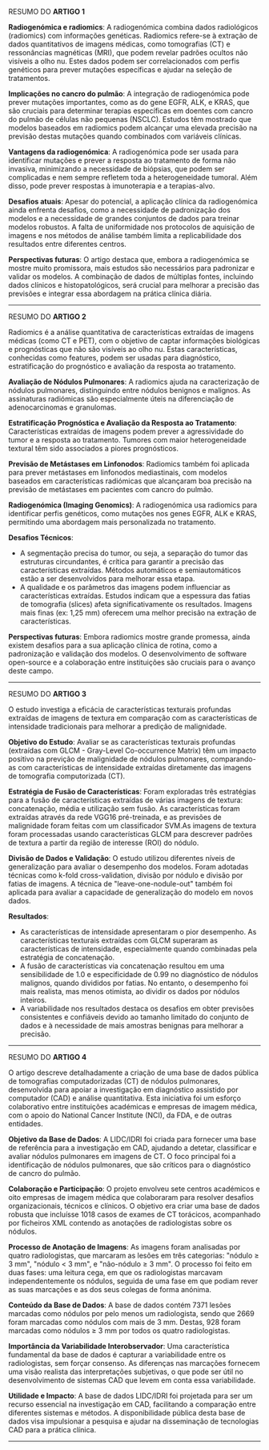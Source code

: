 RESUMO DO **ARTIGO 1**

**Radiogenómica e radiomics**: A radiogenómica combina dados radiológicos (radiomics) com informações genéticas. Radiomics refere-se à extração de dados quantitativos de imagens médicas, como tomografias (CT) e ressonâncias magnéticas (MRI), que podem revelar padrões ocultos não visíveis a olho nu. Estes dados podem ser correlacionados com perfis genéticos para prever mutações específicas e ajudar na seleção de tratamentos.

**Implicações no cancro do pulmão**: A integração de radiogenómica pode prever mutações importantes, como as do gene EGFR, ALK, e KRAS, que são cruciais para determinar terapias específicas em doentes com cancro do pulmão de células não pequenas (NSCLC). Estudos têm mostrado que modelos baseados em radiomics podem alcançar uma elevada precisão na previsão destas mutações quando combinados com variáveis clínicas.

**Vantagens da radiogenómica**: A radiogenómica pode ser usada para identificar mutações e prever a resposta ao tratamento de forma não invasiva, minimizando a necessidade de biópsias, que podem ser complicadas e nem sempre refletem toda a heterogeneidade tumoral. Além disso, pode prever respostas à imunoterapia e a terapias-alvo.

**Desafios atuais**: Apesar do potencial, a aplicação clínica da radiogenómica ainda enfrenta desafios, como a necessidade de padronização dos modelos e a necessidade de grandes conjuntos de dados para treinar modelos robustos. A falta de uniformidade nos protocolos de aquisição de imagens e nos métodos de análise também limita a replicabilidade dos resultados entre diferentes centros.

**Perspectivas futuras**: O artigo destaca que, embora a radiogenómica se mostre muito promissora, mais estudos são necessários para padronizar e validar os modelos. A combinação de dados de múltiplas fontes, incluindo dados clínicos e histopatológicos, será crucial para melhorar a precisão das previsões e integrar essa abordagem na prática clínica diária.

--------------------------------------------------------------------------------------------------------------------------------------------------------------------------------------------------------------------

RESUMO DO **ARTIGO 2**

Radiomics é a análise quantitativa de características extraídas de imagens médicas (como CT e PET), com o objetivo de captar informações biológicas e prognósticas que não são visíveis ao olho nu. Estas características, conhecidas como features, podem ser usadas para diagnóstico, estratificação do prognóstico e avaliação da resposta ao tratamento.

**Avaliação de Nódulos Pulmonares**: A radiomics ajuda na caracterização de nódulos pulmonares, distinguindo entre nódulos benignos e malignos. As assinaturas radiómicas são especialmente úteis na diferenciação de adenocarcinomas e granulomas.

**Estratificação Prognóstica e Avaliação da Resposta ao Tratamento**: Características extraídas de imagens podem prever a agressividade do tumor e a resposta ao tratamento. Tumores com maior heterogeneidade textural têm sido associados a piores prognósticos.

**Previsão de Metástases em Linfonodos**: Radiomics também foi aplicada para prever metástases em linfonodos mediastinais, com modelos baseados em características radiómicas que alcançaram boa precisão na previsão de metástases em pacientes com cancro do pulmão.

**Radiogenómica (Imaging Genomics)**: A radiogenómica usa radiomics para identificar perfis genéticos, como mutações nos genes EGFR, ALK e KRAS, permitindo uma abordagem mais personalizada no tratamento.

**Desafios Técnicos**:
- A segmentação precisa do tumor, ou seja, a separação do tumor das estruturas circundantes, é crítica para garantir a precisão das características extraídas. Métodos automáticos e semiautomáticos estão a ser desenvolvidos para melhorar essa etapa.
- A qualidade e os parâmetros das imagens podem influenciar as características extraídas. Estudos indicam que a espessura das fatias de tomografia (slices) afeta significativamente os resultados. Imagens mais finas (ex: 1,25 mm) oferecem uma melhor precisão na extração de características.

**Perspectivas futuras**: Embora radiomics mostre grande promessa, ainda existem desafios para a sua aplicação clínica de rotina, como a padronização e validação dos modelos. O desenvolvimento de software open-source e a colaboração entre instituições são cruciais para o avanço deste campo.

--------------------------------------------------------------------------------------------------------------------------------------------------------------------------------------------------------------------

RESUMO DO **ARTIGO 3**

O estudo investiga a eficácia de características texturais profundas extraídas de imagens de textura em comparação com as características de intensidade tradicionais para melhorar a predição de malignidade.

**Objetivo do Estudo**: Avaliar se as características texturais profundas (extraídas com GLCM - Gray-Level Co-occurrence Matrix) têm um impacto positivo na previção de malignidade de nódulos pulmonares, comparando-as com características de intensidade extraídas diretamente das imagens de tomografia computorizada (CT).

**Estratégia de Fusão de Características**: Foram exploradas três estratégias para a fusão de características extraídas de várias imagens de textura: concatenação, média e utilização sem fusão. As características foram extraídas através da rede VGG16 pré-treinada, e as previsões de malignidade foram feitas com um classificador SVM.As imagens de textura foram processadas usando características GLCM para descrever padrões de textura a partir da região de interesse (ROI) do nódulo.

**Divisão de Dados e Validação**: O estudo utilizou diferentes níveis de generalização para avaliar o desempenho dos modelos. Foram adotadas técnicas como k-fold cross-validation, divisão por nódulo e divisão por fatias de imagens. A técnica de "leave-one-nodule-out" também foi aplicada para avaliar a capacidade de generalização do modelo em novos dados.

**Resultados**:
- As características de intensidade apresentaram o pior desempenho. As características texturais extraídas com GLCM superaram as características de intensidade, especialmente quando combinadas pela estratégia de concatenação.
- A fusão de características via concatenação resultou em uma sensibilidade de 1.0 e especificidade de 0.99 no diagnóstico de nódulos malignos, quando divididos por fatias. No entanto, o desempenho foi mais realista, mas menos otimista, ao dividir os dados por nódulos inteiros.
- A variabilidade nos resultados destaca os desafios em obter previsões consistentes e confiáveis devido ao tamanho limitado do conjunto de dados e à necessidade de mais amostras benignas para melhorar a precisão.

--------------------------------------------------------------------------------------------------------------------------------------------------------------------------------------------------------------------

RESUMO DO **ARTIGO 4**

O artigo descreve detalhadamente a criação de uma base de dados pública de tomografias computadorizadas (CT) de nódulos pulmonares, desenvolvida para apoiar a investigação em diagnóstico assistido por computador (CAD) e análise quantitativa. Esta iniciativa foi um esforço colaborativo entre instituições académicas e empresas de imagem médica, com o apoio do National Cancer Institute (NCI), da FDA, e de outras entidades.

**Objetivo da Base de Dados**: A LIDC/IDRI foi criada para fornecer uma base de referência para a investigação em CAD, ajudando a detetar, classificar e avaliar nódulos pulmonares em imagens de CT. O foco principal foi a identificação de nódulos pulmonares, que são críticos para o diagnóstico de cancro do pulmão.

**Colaboração e Participação**: O projeto envolveu sete centros académicos e oito empresas de imagem médica que colaboraram para resolver desafios organizacionais, técnicos e clínicos. O objetivo era criar uma base de dados robusta que incluísse 1018 casos de exames de CT torácicos, acompanhado por ficheiros XML contendo as anotações de radiologistas sobre os nódulos.

**Processo de Anotação de Imagens**: As imagens foram analisadas por quatro radiologistas, que marcaram as lesões em três categorias: "nódulo ≥ 3 mm", "nódulo < 3 mm", e "não-nódulo ≥ 3 mm". O processo foi feito em duas fases: uma leitura cega, em que os radiologistas marcavam independentemente os nódulos, seguida de uma fase em que podiam rever as suas marcações e as dos seus colegas de forma anónima.

**Conteúdo da Base de Dados**: A base de dados contém 7371 lesões marcadas como nódulos por pelo menos um radiologista, sendo que 2669 foram marcadas como nódulos com mais de 3 mm. Destas, 928 foram marcadas como nódulos ≥ 3 mm por todos os quatro radiologistas.

**Importância da Variabilidade Interobservador**: Uma característica fundamental da base de dados é capturar a variabilidade entre os radiologistas, sem forçar consenso. As diferenças nas marcações fornecem uma visão realista das interpretações subjetivas, o que pode ser útil no desenvolvimento de sistemas CAD que levem em conta essa variabilidade.

**Utilidade e Impacto**: A base de dados LIDC/IDRI foi projetada para ser um recurso essencial na investigação em CAD, facilitando a comparação entre diferentes sistemas e métodos. A disponibilidade pública desta base de dados visa impulsionar a pesquisa e ajudar na disseminação de tecnologias CAD para a prática clínica.

--------------------------------------------------------------------------------------------------------------------------------------------------------------------------------------------------------------------
